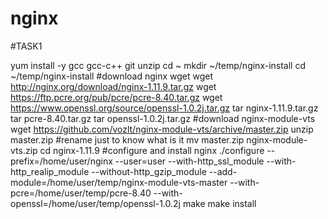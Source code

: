 # nginx

#TASK1

yum install -y gcc gcc-c++ git unzip
cd ~
mkdir ~/temp/nginx-install
cd ~/temp/nginx-install
#download nginx
wget wget http://nginx.org/download/nginx-1.11.9.tar.gz
wget https://ftp.pcre.org/pub/pcre/pcre-8.40.tar.gz
wget https://www.openssl.org/source/openssl-1.0.2j.tar.gz
tar nginx-1.11.9.tar.gz
tar pcre-8.40.tar.gz
tar openssl-1.0.2j.tar.gz
#download nginx-module-vts
wget https://github.com/vozlt/nginx-module-vts/archive/master.zip
unzip master.zip
#rename just to know what is it
mv master.zip nginx-module-vts.zip
cd nginx-1.11.9
#configure and install nginx
./configure --prefix=/home/user/nginx --user=user --with-http_ssl_module --with-http_realip_module --without-http_gzip_module --add-module=/home/user/temp/nginx-module-vts-master --with-pcre=/home/user/temp/pcre-8.40 --with-openssl=/home/user/temp/openssl-1.0.2j
make
make install

